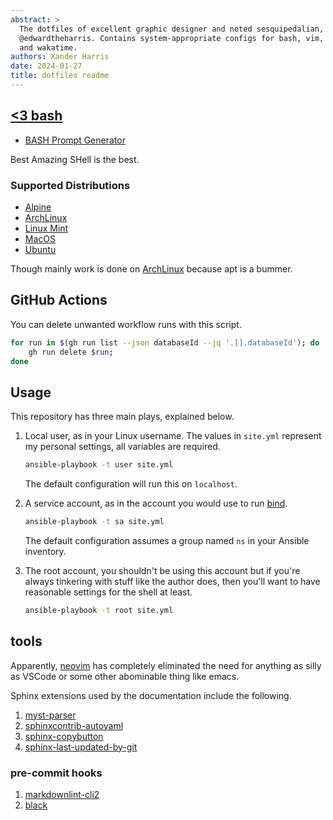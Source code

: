 ```yaml
---
abstract: >
  The dotfiles of excellent graphic designer and noted sesquipedalian,
  @edwardtheharris. Contains system-appropriate configs for bash, vim,
  and wakatime.
authors: Xander Harris
date: 2024-01-27
title: dotfiles readme
---
```


## [<3 bash](http://tldp.org/HOWTO/Bash-Prog-Intro-HOWTO.html)

- [BASH Prompt Generator](https://bash-prompt-generator.org/)

Best Amazing SHell is the best.

### Supported Distributions

- [Alpine](https://www.alpinelinux.org/)
- [ArchLinux](https://archlinux.org)
- [Linux Mint](https://www.linuxmint.com/)
- [MacOS](https://support.apple.com/en-us/102662)
- [Ubuntu](https://ubuntu.com/)

Though mainly work is done on [ArchLinux](https://archlinux.org) because
apt is a bummer.

## GitHub Actions

You can delete unwanted workflow runs with this script.

```sh
for run in $(gh run list --json databaseId --jq '.[].databaseId'); do
    gh run delete $run;
done
```

## Usage

This repository has three main plays, explained below.

1. Local user, as in your Linux username. The values in `site.yml`
   represent my personal settings, all variables are required.

   ```sh
   ansible-playbook -t user site.yml
   ```

   The default configuration will run this on `localhost`.

2. A service account, as in the account you would use to run
   [bind](https://bind9.readthedocs.io/en/latest/).

   ```sh
   ansible-playbook -t sa site.yml
   ```

   The default configuration assumes a group named `ns` in your
   Ansible inventory.

3. The root account, you shouldn't be using this account but
   if you're always tinkering with stuff like the author does,
   then you'll want to have reasonable settings for the shell at least.

   ```sh
   ansible-playbook -t root site.yml
   ```

## tools

Apparently, [neovim](https://github.com/neovim/neovim) has completely
eliminated the need for anything as silly as VSCode or some other
abominable thing like emacs.

Sphinx extensions used by the documentation include the following.

1. [myst-parser](https://myst-parser.readthedocs.io/en/latest/)
2. [sphinxcontrib-autoyaml](https://pypi.org/project/sphinxcontrib-autoyaml/)
3. [sphinx-copybutton](https://sphinx-copybutton.readthedocs.io/en/latest/index.html)
4. [sphinx-last-updated-by-git](https://pypi.org/project/sphinx-last-updated-by-git/)

### pre-commit hooks

1. [markdownlint-cli2](https://github.com/DavidAnson/markdownlint-cli2)
2. [black](https://black.readthedocs.io/en/stable/integrations/source_version_control.html)
